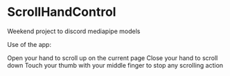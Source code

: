 # ScrollHandControl
Weekend project to discord mediapipe models


Use of the app:

Open your hand to scroll up on the current page
Close your hand to scroll down
Touch your thumb with your middle finger to stop any scrolling action
